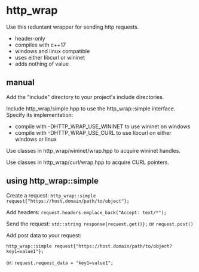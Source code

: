 # http_wrap
Use this reduntant wrapper for sending http requests.

- header-only
- compiles with c++17
- windows and linux compatible
- uses either libcurl or wininet
- adds nothing of value

## manual
Add the "include" directory to your project's include directories.

Include http_wrap/simple.hpp to use the http_wrap::simple interface. Specify its implementation:
- compile with -DHTTP_WRAP_USE_WININET to use wininet on windows
- compile with -DHTTP_WRAP_USE_CURL to use libcurl on either windows or linux

Use classes in http_wrap/wininet/wrap.hpp to acquire wininet handles.

Use classes in http_wrap/curl/wrap.hpp to acquire CURL pointers.

## using http_wrap::simple
Create a request:
`http_wrap::simple request{"https://host.domain/path/to/object"};`

Add headers:
`request.headers.emplace_back("Accept: text/*");`

Send the request:
`std::string response{request.get()};` or `request.post()`

Add post data to your request:

`http_wrap::simple request{"https://host.domain/path/to/object?key1=value1"};`

or: `request.request_data = "key1=value1";`
